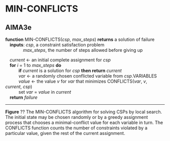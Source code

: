 # MIN-CONFLICTS

## AIMA3e
__function__ MIN-CONFLICTS(_csp_, _max\_steps_) __returns__ a solution of failure  
&emsp;__inputs__: _csp_, a constraint satisfaction problem  
&emsp;&emsp;&emsp;&emsp;_max\_steps_, the number of steps allowed before giving up  

&emsp;_current_ &larr; an initial complete assignment for _csp_  
&emsp;__for__ _i_ = 1 to _max\_steps_ __do__  
&emsp;&emsp;&emsp;__if__ _current_ is a solution for _csp_ __then return__ _current_  
&emsp;&emsp;&emsp;_var_ &larr; a randomly chosen conflicted variable from _csp_.VARIABLES  
&emsp;&emsp;&emsp;_value_ &larr; the value _v_ for _var_ that minimizes CONFLICTS(_var_, _v_, _current_, _csp_)  
&emsp;&emsp;&emsp;set _var_ = _value_ in _current_  
&emsp;__return__ _failure_  

---
__Figure__ ?? The MIN-CONFLICTS algorithm for solving CSPs by local search. The initial state may be chosen randomly or by a greedy assignment process that chooses a minimal\-conflict value for each variable in turn. The CONFLICTS function counts the number of constraints violated by a particular value, given the rest of the current assignment.

